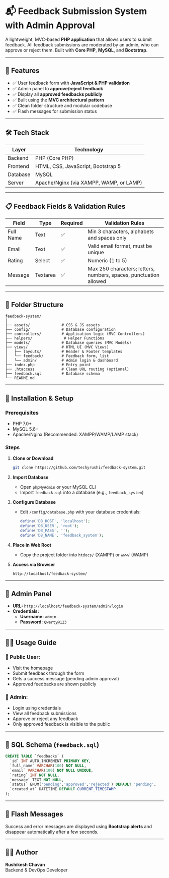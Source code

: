 # 📬 Feedback Submission System with Admin Approval

A lightweight, MVC-based **PHP application** that allows users to submit feedback. All feedback submissions are moderated by an admin, who can approve or reject them. Built with **Core PHP**, **MySQL**, and **Bootstrap**.

---

## 🚀 Features

- ✅ User feedback form with **JavaScript & PHP validation**
- ✅ Admin panel to **approve/reject feedback**
- ✅ Display all **approved feedbacks publicly**
- ✅ Built using the **MVC architectural pattern**
- ✅ Clean folder structure and modular codebase
- ✅ Flash messages for submission status

---

## 🛠️ Tech Stack

| Layer     | Technology       |
|-----------|------------------|
| Backend   | PHP (Core PHP)   |
| Frontend  | HTML, CSS, JavaScript, Bootstrap 5 |
| Database  | MySQL            |
| Server    | Apache/Nginx (via XAMPP, WAMP, or LAMP)

---

## 📋 Feedback Fields & Validation Rules

| Field      | Type    | Required | Validation Rules |
|------------|---------|----------|------------------|
| Full Name  | Text    | ✅       | Min 3 characters, alphabets and spaces only |
| Email      | Text    | ✅       | Valid email format, must be unique |
| Rating     | Select  | ✅       | Numeric (1 to 5) |
| Message    | Textarea| ✅       | Max 250 characters; letters, numbers, spaces, punctuation allowed |

---

## 📂 Folder Structure

```
feedback-system/
│
├── assets/              # CSS & JS assets
├── config/              # Database configuration
├── controllers/         # Application logic (MVC Controllers)
├── helpers/              # Helper Functions
├── models/              # Database queries (MVC Models)
├── views/               # HTML UI (MVC Views)
│   ├── layouts/         # Header & Footer templates
│   └── feedback/        # Feedback form, list
│   └── admin/           # Admin login & dashboard
├── index.php            # Entry point
├── .htaccess            # Clean URL routing (optional)
├── feedback.sql         # Database schema
└── README.md
```

---

## 🧪 Installation & Setup

### Prerequisites
- PHP 7.0+
- MySQL 5.6+
- Apache/Nginx (Recommended: XAMPP/WAMP/LAMP stack)

### Steps

1. **Clone or Download**
   ```bash
   git clone https://github.com/techyrushi/feedback-system.git
   ```

2. **Import Database**
   - Open `phpMyAdmin` or your MySQL CLI
   - Import `feedback.sql` into a database (e.g., `feedback_system`)

3. **Configure Database**
   - Edit `/config/database.php` with your database credentials:
     ```php
     define('DB_HOST', 'localhost');
     define('DB_USER', 'root');
     define('DB_PASS', '');
     define('DB_NAME', 'feedback_system');
     ```

4. **Place in Web Root**
   - Copy the project folder into `htdocs/` (XAMPP) or `www/` (WAMP)

5. **Access via Browser**
   ```
   http://localhost/feedback-system/
   ```

---

## 🔐 Admin Panel

- **URL:** `http://localhost/feedback-system/admin/login`
- **Credentials:**
  - **Username:** `admin`
  - **Password:** `Qwerty@123`

---

## 👨‍💻 Usage Guide

### 🔸 Public User:
- Visit the homepage
- Submit feedback through the form
- Gets a success message (pending admin approval)
- Approved feedbacks are shown publicly

### 🔸 Admin:
- Login using credentials
- View all feedback submissions
- Approve or reject any feedback
- Only approved feedback is visible to the public

---

## 📄 SQL Schema (`feedback.sql`)

```sql
CREATE TABLE `feedbacks` (
  `id` INT AUTO_INCREMENT PRIMARY KEY,
  `full_name` VARCHAR(100) NOT NULL,
  `email` VARCHAR(100) NOT NULL UNIQUE,
  `rating` INT NOT NULL,
  `message` TEXT NOT NULL,
  `status` ENUM('pending','approved','rejected') DEFAULT 'pending',
  `created_at` DATETIME DEFAULT CURRENT_TIMESTAMP
);
```

---

## 💬 Flash Messages

Success and error messages are displayed using **Bootstrap alerts** and disappear automatically after a few seconds.

---

## 👨‍💻 Author

**Rushikesh Chavan**  
Backend & DevOps Developer